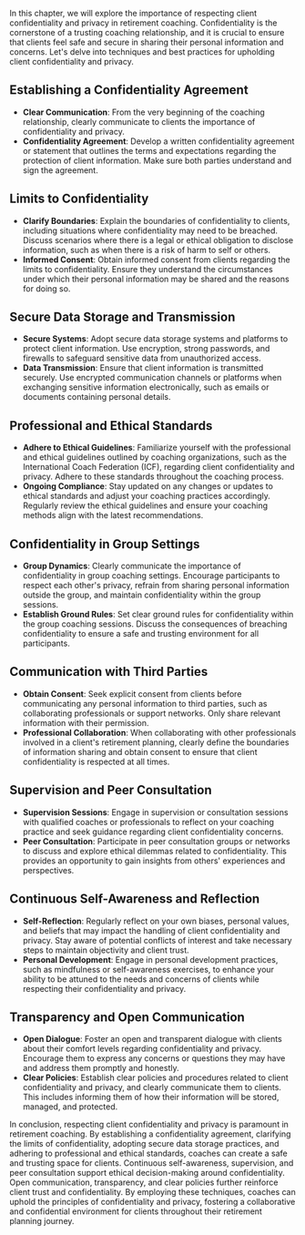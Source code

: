 
In this chapter, we will explore the importance of respecting client confidentiality and privacy in retirement coaching. Confidentiality is the cornerstone of a trusting coaching relationship, and it is crucial to ensure that clients feel safe and secure in sharing their personal information and concerns. Let's delve into techniques and best practices for upholding client confidentiality and privacy.

Establishing a Confidentiality Agreement
----------------------------------------

* **Clear Communication**: From the very beginning of the coaching relationship, clearly communicate to clients the importance of confidentiality and privacy.
* **Confidentiality Agreement**: Develop a written confidentiality agreement or statement that outlines the terms and expectations regarding the protection of client information. Make sure both parties understand and sign the agreement.

Limits to Confidentiality
-------------------------

* **Clarify Boundaries**: Explain the boundaries of confidentiality to clients, including situations where confidentiality may need to be breached. Discuss scenarios where there is a legal or ethical obligation to disclose information, such as when there is a risk of harm to self or others.
* **Informed Consent**: Obtain informed consent from clients regarding the limits to confidentiality. Ensure they understand the circumstances under which their personal information may be shared and the reasons for doing so.

Secure Data Storage and Transmission
------------------------------------

* **Secure Systems**: Adopt secure data storage systems and platforms to protect client information. Use encryption, strong passwords, and firewalls to safeguard sensitive data from unauthorized access.
* **Data Transmission**: Ensure that client information is transmitted securely. Use encrypted communication channels or platforms when exchanging sensitive information electronically, such as emails or documents containing personal details.

Professional and Ethical Standards
----------------------------------

* **Adhere to Ethical Guidelines**: Familiarize yourself with the professional and ethical guidelines outlined by coaching organizations, such as the International Coach Federation (ICF), regarding client confidentiality and privacy. Adhere to these standards throughout the coaching process.
* **Ongoing Compliance**: Stay updated on any changes or updates to ethical standards and adjust your coaching practices accordingly. Regularly review the ethical guidelines and ensure your coaching methods align with the latest recommendations.

Confidentiality in Group Settings
---------------------------------

* **Group Dynamics**: Clearly communicate the importance of confidentiality in group coaching settings. Encourage participants to respect each other's privacy, refrain from sharing personal information outside the group, and maintain confidentiality within the group sessions.
* **Establish Ground Rules**: Set clear ground rules for confidentiality within the group coaching sessions. Discuss the consequences of breaching confidentiality to ensure a safe and trusting environment for all participants.

Communication with Third Parties
--------------------------------

* **Obtain Consent**: Seek explicit consent from clients before communicating any personal information to third parties, such as collaborating professionals or support networks. Only share relevant information with their permission.
* **Professional Collaboration**: When collaborating with other professionals involved in a client's retirement planning, clearly define the boundaries of information sharing and obtain consent to ensure that client confidentiality is respected at all times.

Supervision and Peer Consultation
---------------------------------

* **Supervision Sessions**: Engage in supervision or consultation sessions with qualified coaches or professionals to reflect on your coaching practice and seek guidance regarding client confidentiality concerns.
* **Peer Consultation**: Participate in peer consultation groups or networks to discuss and explore ethical dilemmas related to confidentiality. This provides an opportunity to gain insights from others' experiences and perspectives.

Continuous Self-Awareness and Reflection
----------------------------------------

* **Self-Reflection**: Regularly reflect on your own biases, personal values, and beliefs that may impact the handling of client confidentiality and privacy. Stay aware of potential conflicts of interest and take necessary steps to maintain objectivity and client trust.
* **Personal Development**: Engage in personal development practices, such as mindfulness or self-awareness exercises, to enhance your ability to be attuned to the needs and concerns of clients while respecting their confidentiality and privacy.

Transparency and Open Communication
-----------------------------------

* **Open Dialogue**: Foster an open and transparent dialogue with clients about their comfort levels regarding confidentiality and privacy. Encourage them to express any concerns or questions they may have and address them promptly and honestly.
* **Clear Policies**: Establish clear policies and procedures related to client confidentiality and privacy, and clearly communicate them to clients. This includes informing them of how their information will be stored, managed, and protected.

In conclusion, respecting client confidentiality and privacy is paramount in retirement coaching. By establishing a confidentiality agreement, clarifying the limits of confidentiality, adopting secure data storage practices, and adhering to professional and ethical standards, coaches can create a safe and trusting space for clients. Continuous self-awareness, supervision, and peer consultation support ethical decision-making around confidentiality. Open communication, transparency, and clear policies further reinforce client trust and confidentiality. By employing these techniques, coaches can uphold the principles of confidentiality and privacy, fostering a collaborative and confidential environment for clients throughout their retirement planning journey.
